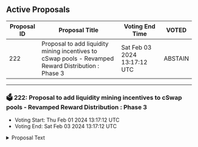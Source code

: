 ## Active Proposals

| Proposal ID | Proposal Title | Voting End Time | VOTED |
|-------------|----------------|-----------------|-------|
| 222 | Proposal to add liquidity mining incentives to cSwap pools - Revamped Reward Distribution : Phase 3 | Sat Feb 03 2024 13:17:12 UTC | ABSTAIN |

---

### 🗳 222: Proposal to add liquidity mining incentives to cSwap pools - Revamped Reward Distribution : Phase 3
- Voting Start: Thu Feb 01 2024 13:17:12 UTC
- Voting End: Sat Feb 03 2024 13:17:12 UTC

<details>
<summary>Proposal Text</summary>
 
Add the liquidity incentives for revamped reward distribution phase-3 on cSwap DEX by allocating 48,571CMDX for 14 days
[forum](https://forum.comdex.one/t/46-cswap-liquidity-mining-incentives-revamped-reward-distribution-phase-3/1045)
</details>
